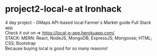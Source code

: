 # project2-local-e at Ironhack <br/>
4 day project - GMaps API-based local Farmer´s Market guide Full Stack app  <br/>
Check it out on => https://local-e-app.herokuapp.com/ <br/>
STACK: MERN: React, NodeJS, MongoDB, ExpressJS; Mongoose; HTML; CSS; Bootstrap <br/>
Because buying local is good for so many reasons! 
